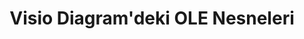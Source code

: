 ﻿---
title: Visio Diagram'deki OLE Nesneleri
type: docs
weight: 230
url: /tr/net/ole-objects-in-visio-diagram/
---

